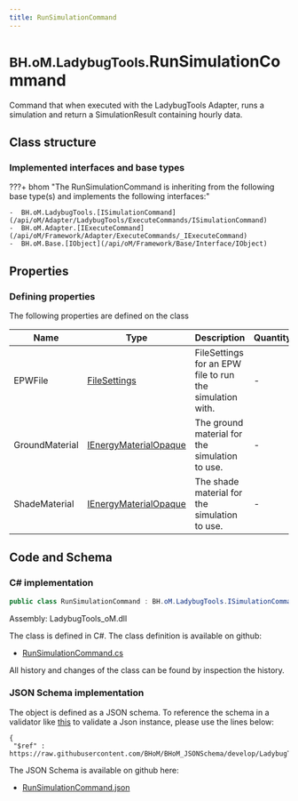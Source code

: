 ```yaml
---
title: RunSimulationCommand
---
```


# <small>BH.oM.LadybugTools.</small>**RunSimulationCommand**

Command that when executed with the LadybugTools Adapter, runs a simulation and return a SimulationResult containing hourly data.

## Class structure

### Implemented interfaces and base types

???+ bhom "The RunSimulationCommand is inheriting from the following base type(s) and implements the following interfaces:"

    -  BH.oM.LadybugTools.[ISimulationCommand](/api/oM/Adapter/LadybugTools/ExecuteCommands/ISimulationCommand)
    -  BH.oM.Adapter.[IExecuteCommand](/api/oM/Framework/Adapter/ExecuteCommands/_IExecuteCommand)
    -  BH.oM.Base.[IObject](/api/oM/Framework/Base/Interface/IObject)


## Properties



### Defining properties

The following properties are defined on the class

| Name             | Type             | Description      | Quantity         |
|------------------|------------------|------------------|------------------|
| EPWFile | [FileSettings](/api/oM/Framework/Adapter/FileSettings) | FileSettings for an EPW file to run the simulation with. | - |
| GroundMaterial | [IEnergyMaterialOpaque](/api/oM/Adapter/LadybugTools/Constructions/IEnergyMaterialOpaque) | The ground material for the simulation to use. | - |
| ShadeMaterial | [IEnergyMaterialOpaque](/api/oM/Adapter/LadybugTools/Constructions/IEnergyMaterialOpaque) | The shade material for the simulation to use. | - |


## Code and Schema

### C# implementation

``` C# title="C#"
public class RunSimulationCommand : BH.oM.LadybugTools.ISimulationCommand, BH.oM.Adapter.IExecuteCommand, BH.oM.Base.IObject
```

Assembly: LadybugTools_oM.dll

The class is defined in C#. The class definition is available on github:

- [RunSimulationCommand.cs](https://github.com/BHoM/LadybugTools_Toolkit/blob/develop/LadybugTools_oM/ExecuteCommands\RunSimulationCommand.cs)

All history and changes of the class can be found by inspection the history.
### JSON Schema implementation

The object is defined as a JSON schema. To reference the schema in a validator like [this](https://www.jsonschemavalidator.net/) to validate a Json instance, please use the lines below:

``` { .json .copy .select } title="JSON Schema"
{
 "$ref" : https://raw.githubusercontent.com/BHoM/BHoM_JSONSchema/develop/LadybugTools_oM/RunSimulationCommand.json}
```

The JSON Schema is available on github here:

- [RunSimulationCommand.json](https://github.com/BHoM/BHoM_JSONSchema/blob/develop/LadybugTools_oM/RunSimulationCommand.json)
